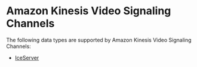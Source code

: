 # Amazon Kinesis Video Signaling Channels<a name="API_Types_Amazon_Kinesis_Video_Signaling_Channels"></a>

The following data types are supported by Amazon Kinesis Video Signaling Channels:
+  [IceServer](API_AWSAcuitySignalingService_IceServer.md) 